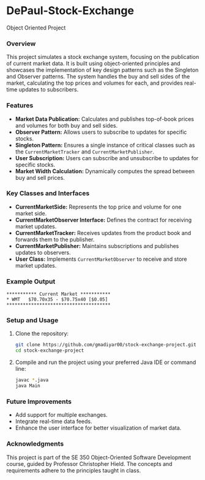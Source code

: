 # DePaul-Stock-Exchange
Object Oriented Project

### Overview
This project simulates a stock exchange system, focusing on the publication of current market data. It is built using object-oriented principles and showcases the implementation of key design patterns such as the Singleton and Observer patterns. The system handles the buy and sell sides of the market, calculating the top prices and volumes for each, and provides real-time updates to subscribers.

### Features
- **Market Data Publication:** Calculates and publishes top-of-book prices and volumes for both buy and sell sides.
- **Observer Pattern:** Allows users to subscribe to updates for specific stocks.
- **Singleton Pattern:** Ensures a single instance of critical classes such as the `CurrentMarketTracker` and `CurrentMarketPublisher`.
- **User Subscription:** Users can subscribe and unsubscribe to updates for specific stocks.
- **Market Width Calculation:** Dynamically computes the spread between buy and sell prices.

### Key Classes and Interfaces
- **CurrentMarketSide:** Represents the top price and volume for one market side.
- **CurrentMarketObserver Interface:** Defines the contract for receiving market updates.
- **CurrentMarketTracker:** Receives updates from the product book and forwards them to the publisher.
- **CurrentMarketPublisher:** Maintains subscriptions and publishes updates to observers.
- **User Class:** Implements `CurrentMarketObserver` to receive and store market updates.

### Example Output
```
*********** Current Market ***********
* WMT   $70.70x35 - $70.75x40 [$0.05]
**************************************
```

### Setup and Usage
1. Clone the repository:
   ```bash
   git clone https://github.com/gmadiyar00/stock-exchange-project.git
   cd stock-exchange-project
   ```
2. Compile and run the project using your preferred Java IDE or command line:
   ```bash
   javac *.java
   java Main
   ```

### Future Improvements
- Add support for multiple exchanges.
- Integrate real-time data feeds.
- Enhance the user interface for better visualization of market data.

### Acknowledgments
This project is part of the SE 350 Object-Oriented Software Development course, guided by Professor Christopher Hield. The concepts and requirements adhere to the principles taught in class.
